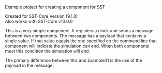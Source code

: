 Example project for creating a component for SST

Created for SST-Core Version (9.1.0)  
Also works with SST-Core v10.0.0

This is a very simple component.  It registers a clock and sends
a message between two components.  The message has a payload that
contains a single value.  If that value equals the one specified
on the command line that component will indicate the simulation can
end.  When both components meet this condition the simulation will
end.

The primary difference between this and Example01 is the use of the
payload in the message.
